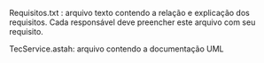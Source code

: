 Requisitos.txt : arquivo texto contendo a relação e explicação dos requisitos. Cada responsável deve preencher este arquivo com seu requisito.

TecService.astah: arquivo contendo a documentação UML

